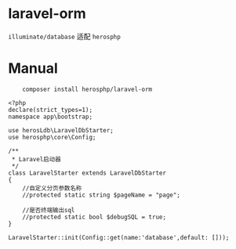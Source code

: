 # laravel-orm

`illuminate/database` 适配 `herosphp`

# Manual
```shell
    composer install herosphp/laravel-orm
```

```shell
<?php
declare(strict_types=1);
namespace app\bootstrap;

use herosLdb\LaravelDbStarter;
use herosphp\core\Config;

/**
 * Laravel启动器
 */
class LaravelStarter extends LaravelDbStarter
{
    //自定义分页参数名称
    //protected static string $pageName = "page";
    
    //是否终端输出sql
    //protected static bool $debugSQL = true;
}

LaravelStarter::init(Config::get(name:'database',default: []));
```

